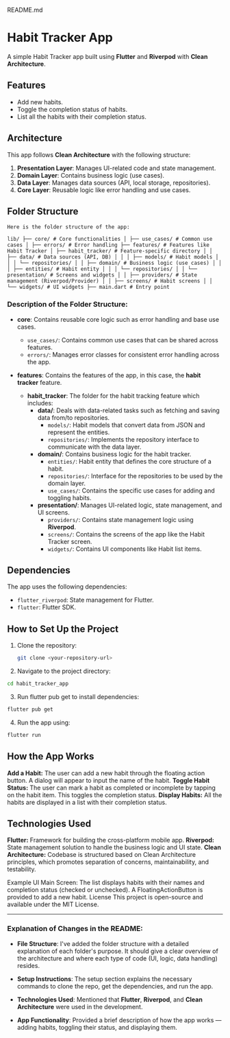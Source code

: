 README.md

# Habit Tracker App

A simple Habit Tracker app built using **Flutter** and **Riverpod** with **Clean Architecture**.

## **Features**

- Add new habits.
- Toggle the completion status of habits.
- List all the habits with their completion status.

## **Architecture**

This app follows **Clean Architecture** with the following structure:

1. **Presentation Layer**: Manages UI-related code and state management.
2. **Domain Layer**: Contains business logic (use cases).
3. **Data Layer**: Manages data sources (API, local storage, repositories).
4. **Core Layer**: Reusable logic like error handling and use cases.

## **Folder Structure**
   ```
Here is the folder structure of the app:

lib/ ├── core/ # Core functionalities │ ├── use_cases/ # Common use cases │ ├── errors/ # Error handling ├── features/ # Features like Habit Tracker │ ├── habit_tracker/ # Feature-specific directory │ │ ├── data/ # Data sources (API, DB) │ │ │ ├── models/ # Habit models │ │ │ └── repositories/ │ │ ├── domain/ # Business logic (use cases) │ │ │ ├── entities/ # Habit entity │ │ │ └── repositories/ │ │ └── presentation/ # Screens and widgets │ │ ├── providers/ # State management (Riverpod/Provider) │ │ ├── screens/ # Habit screens │ │ └── widgets/ # UI widgets ├── main.dart # Entry point
   ```


### **Description of the Folder Structure:**

- **core**: Contains reusable core logic such as error handling and base use cases.
    - `use_cases/`: Contains common use cases that can be shared across features.
    - `errors/`: Manages error classes for consistent error handling across the app.
  
- **features**: Contains the features of the app, in this case, the **habit tracker** feature.
    - **habit_tracker**: The folder for the habit tracking feature which includes:
        - **data/**: Deals with data-related tasks such as fetching and saving data from/to repositories.
            - `models/`: Habit models that convert data from JSON and represent the entities.
            - `repositories/`: Implements the repository interface to communicate with the data layer.
        - **domain/**: Contains business logic for the habit tracker.
            - `entities/`: Habit entity that defines the core structure of a habit.
            - `repositories/`: Interface for the repositories to be used by the domain layer.
            - `use_cases/`: Contains the specific use cases for adding and toggling habits.
        - **presentation/**: Manages UI-related logic, state management, and UI screens.
            - `providers/`: Contains state management logic using **Riverpod**.
            - `screens/`: Contains the screens of the app like the Habit Tracker screen.
            - `widgets/`: Contains UI components like Habit list items.

## **Dependencies**

The app uses the following dependencies:

- `flutter_riverpod`: State management for Flutter.
- `flutter`: Flutter SDK.

## **How to Set Up the Project**

1. Clone the repository:

   ```bash
   git clone <your-repository-url>

2. Navigate to the project directory:
 ```bash
cd habit_tracker_app
 ```

3. Run flutter pub get to install dependencies:

 ```bash
flutter pub get
 ```

4. Run the app using:
 ```bash
flutter run
 ```

## **How the App Works**
**Add a Habit:** The user can add a new habit through the floating action button. A dialog will appear to input the name of the habit.
**Toggle Habit Status:** The user can mark a habit as completed or incomplete by tapping on the habit item. This toggles the completion status.
**Display Habits:** All the habits are displayed in a list with their completion status.
## **Technologies Used**
**Flutter:** Framework for building the cross-platform mobile app.
**Riverpod:** State management solution to handle the business logic and UI state.
**Clean Architecture:** Codebase is structured based on Clean Architecture principles, which promotes separation of concerns, maintainability, and testability.

Example UI
Main Screen:
The list displays habits with their names and completion status (checked or unchecked).
A FloatingActionButton is provided to add a new habit.
License
This project is open-source and available under the MIT License.


---

### **Explanation of Changes in the README**:

- **File Structure**: I've added the folder structure with a detailed explanation of each folder's purpose. It should give a clear overview of the architecture and where each type of code (UI, logic, data handling) resides.
  
- **Setup Instructions**: The setup section explains the necessary commands to clone the repo, get the dependencies, and run the app.

- **Technologies Used**: Mentioned that **Flutter**, **Riverpod**, and **Clean Architecture** were used in the development.

- **App Functionality**: Provided a brief description of how the app works — adding habits, toggling their status, and displaying them.
